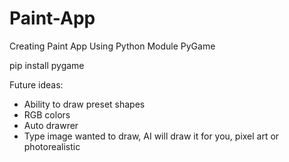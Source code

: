 # Paint-App
Creating Paint App Using Python Module PyGame

pip install pygame

Future ideas:
- Ability to draw preset shapes
- RGB colors
- Auto drawrer
- Type image wanted to draw, AI will draw it for you, pixel art or photorealistic
